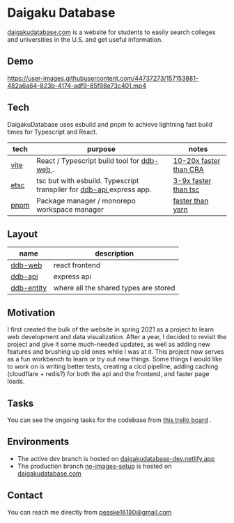 # Daigaku Database

[daigakudatabase.com](https://daigakudatabase.com) is a website for students to easily search colleges and universities
in the U.S. and get useful information.

## Demo

https://user-images.githubusercontent.com/44737273/157153881-482a6a64-823b-4174-adf9-85f98e73c401.mp4

## Tech

DaigakuDatabase uses esbuild and pnpm to achieve lightning fast build times for Typescript and React.

| tech                                 | purpose | notes |
|--------------------------------------|---|------|
| [vite](https://github.com/vitejs/vite)                                 | React / Typescript build tool for [ ddb-web ](https://github.com/DrPoppyseed/daigakudatabase/tree/to-monorepo/packages/ddb-web). | [10-20x faster than CRA](https://www.darraghoriordan.com/2021/05/16/migrating-from-create-react-app-to-vite/#:~:text=Vite%20is%2010%2D20%20times,t%20type%20check%20your%20code.)    |
| [etsc](https://github.com/a7ul/esbuild-node-tsc)                                 | tsc but with esbuild. Typescript transpiler for [ ddb-api ](https://github.com/DrPoppyseed/daigakudatabase/tree/to-monorepo/packages/ddb-api) express app. | [3-9x faster than tsc](https://datastation.multiprocess.io/blog/2021-11-13-benchmarking-esbuild-swc-typescript-babel.html)    |
| [pnpm](https://github.com/pnpm/pnpm) | Package manager / monorepo workspace manager | [faster than yarn](https://pnpm.io/benchmarks)    |

## Layout

| name                                                                                              | description |
|---------------------------------------------------------------------------------------------------|---|
| [ ddb-web ](https://github.com/DrPoppyseed/daigakudatabase/tree/to-monorepo/packages/ddb-web)     | react frontend |
| [ ddb-api ](https://github.com/DrPoppyseed/daigakudatabase/tree/to-monorepo/packages/ddb-api)     | express api |
| [ddb-entity](https://github.com/DrPoppyseed/daigakudatabase/tree/to-monorepo/packages/ddb-entity) | where all the shared types are stored |

## Motivation

I first created the bulk of the website in spring 2021 as a project to learn web development and data visualization.
After a year, I decided to revisit the project and give it some much-needed updates, as well as adding new features and
brushing up old ones while I was at it. This project now serves as a fun workbench to learn or try out new things. Some
things I would like to work on is writing better tests, creating a cicd pipeline, adding caching (cloudflare + redis?)
for both the api and the frontend, and faster page loads.

## Tasks

You can see the ongoing tasks for the codebase
from [this trello board](https://trello.com/invite/b/vETEHdNh/a0825ebb890d9ff6e35b8bbc6170dc83/daigaku-database)
.

## Environments

- The active dev branch is hosted on [daigakudatabase-dev.netlify.app](https://daigakudatabase-dev.netlify.app/)
- The production branch [no-images-setup](https://github.com/DrPoppyseed/daigakudatabase-client/tree/no-images-setup)
  is hosted on [daigakudatabase.com](https://daigakudatabase.com)

## Contact

You can reach me directly from [peaske16180@gmail.com](mailto:peaske16180@gmail.com)
